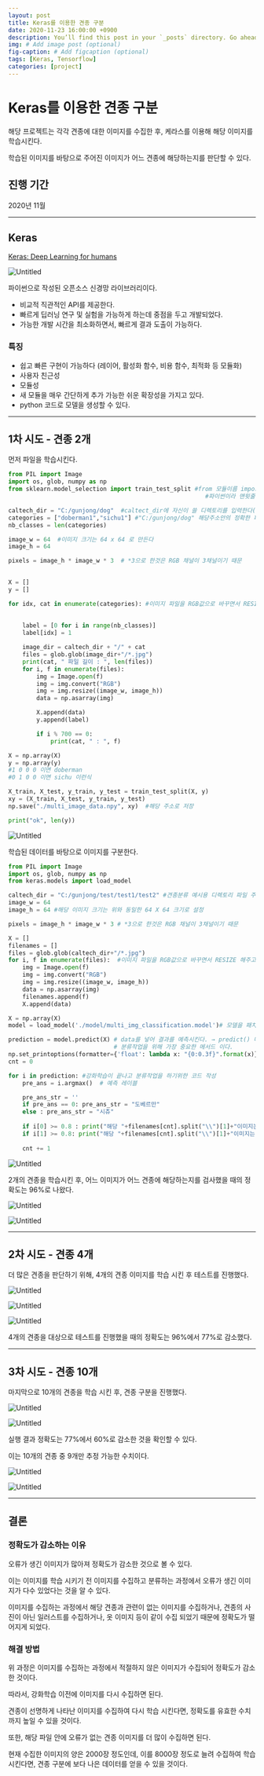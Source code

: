 ```yaml
---
layout: post
title: Keras를 이용한 견종 구분
date: 2020-11-23 16:00:00 +0900
description: You’ll find this post in your `_posts` directory. Go ahead and edit it and re-build the site to see your changes. # Add post description (optional)
img: # Add image post (optional)
fig-caption: # Add figcaption (optional)
tags: [Keras, Tensorflow]
categories: [project]
---
```

# Keras를 이용한 견종 구분

해당 프로젝트는 각각 견종에 대한 이미지를 수집한 후, 케라스를 이용해 해당 이미지를 학습시킨다.

학습된 이미지를 바탕으로 주어진 이미지가 어느 견종에 해당하는지를 판단할 수 있다.

## 진행 기간
2020년 11월

---

## Keras

[Keras: Deep Learning for humans](https://keras.io/)

![Untitled](/assets/img/posts/project/keras/Untitled.png)

파이썬으로 작성된 오픈소스 신경망 라이브러리이다.

- 비교적 직관적인 API를 제공한다.
- 빠르게 딥러닝 연구 및 실험을 가능하게 하는데 중점을 두고 개발되었다.
- 가능한 개발 시간을 최소화하면서, 빠르게 결과 도출이 가능하다.

### 특징

- 쉽고 빠른 구현이 가능하다 (레이어, 활성화 함수, 비용 함수, 최적화 등 모듈화)
- 사용자 친근성
- 모듈성
- 새 모듈을 매우 간단하게 추가 가능한 쉬운 확장성을 가지고 있다.
- python 코드로 모델을 생성할 수 있다.

---

## 1차 시도 - 견종 2개

먼저 파일을 학습시킨다.

```python
from PIL import Image                      
import os, glob, numpy as np
from sklearn.model_selection import train_test_split #from 모듈이름 import 함수이름을 만들어 작성시작한다.
                                                        #파이썬이라 맨윗줄에 함수를 넣어 작성해야됨

caltech_dir = "C:/gunjong/dog"  #caltect_dir에 자신이 쓸 디렉토리를 입력한다(정확한 주소입력)
categories = ["doberman1","sichu1"] #"C:/gunjong/dog" 해당주소안의 정확한 파일이름 작성
nb_classes = len(categories)

image_w = 64  #이미지 크기는 64 x 64 로 만든다
image_h = 64

pixels = image_h * image_w * 3  # *3으로 한것은 RGB 채널이 3채널이기 때문
                                                                        

X = []
y = []

for idx, cat in enumerate(categories): #이미지 파일을 RGB값으로 바꾸면서 RESIZE 해주고 그 값을 numpy 파일로 저장해주는 코딩
    
    
    label = [0 for i in range(nb_classes)]
    label[idx] = 1

    image_dir = caltech_dir + "/" + cat
    files = glob.glob(image_dir+"/*.jpg")
    print(cat, " 파일 길이 : ", len(files))
    for i, f in enumerate(files):
        img = Image.open(f)
        img = img.convert("RGB")
        img = img.resize((image_w, image_h))
        data = np.asarray(img)

        X.append(data)
        y.append(label)

        if i % 700 == 0:
            print(cat, " : ", f)

X = np.array(X)
y = np.array(y)
#1 0 0 0 이면 doberman
#0 1 0 0 이면 sichu 이런식

X_train, X_test, y_train, y_test = train_test_split(X, y)
xy = (X_train, X_test, y_train, y_test)
np.save("./multi_image_data.npy", xy)  #해당 주소로 저장

print("ok", len(y))
```

![Untitled](/assets/img/posts/project/keras/Untitled%201.png)

학습된 데이터를 바탕으로 이미지를 구분한다.

```python
from PIL import Image
import os, glob, numpy as np
from keras.models import load_model

caltech_dir = "C:/gunjong/test/test1/test2" #견종분류 예시용 디렉토리 파일 주소
image_w = 64
image_h = 64 #해당 이미지 크기는 위와 동일한 64 X 64 크기로 설정

pixels = image_h * image_w * 3 # *3으로 한것은 RGB 채널이 3채널이기 때문

X = []
filenames = []
files = glob.glob(caltech_dir+"/*.jpg")
for i, f in enumerate(files):  #이미지 파일을 RGB값으로 바꾸면서 RESIZE 해주고 그 값을 numpy 파일로 저장해주는 코드
    img = Image.open(f)
    img = img.convert("RGB")
    img = img.resize((image_w, image_h))
    data = np.asarray(img)
    filenames.append(f)
    X.append(data) 

X = np.array(X)
model = load_model('./model/multi_img_classification.model')# 모델을 패치하고 난 NUMPY값 출력

prediction = model.predict(X) # data를 넣어 결과를 예측시킨다. → predict() 메서드 
                              # 분류작업을 위해 가장 중요한 메서드 이다.
np.set_printoptions(formatter={'float': lambda x: "{0:0.3f}".format(x)})
cnt = 0

for i in prediction: #강화학습이 끝나고 분류작업을 하기위한 코드 작성
    pre_ans = i.argmax()  # 예측 레이블

    pre_ans_str = ''
    if pre_ans == 0: pre_ans_str = "도베르만"
    else : pre_ans_str = "시츄"
        
    if i[0] >= 0.8 : print("해당 "+filenames[cnt].split("\\")[1]+"이미지는 "+pre_ans_str+"로 추정됩니다.")
    if i[1] >= 0.8: print("해당 "+filenames[cnt].split("\\")[1]+"이미지는 "+pre_ans_str+"으로 추정됩니다.")
                            
    cnt += 1
```

![Untitled](/assets/img/posts/project/keras/Untitled%202.png)

2개의 견종을 학습시킨 후, 어느 이미지가 어느 견종에 해당하는지를 검사했을 때의 정확도는 96%로 나왔다.

![Untitled](/assets/img/posts/project/keras/Untitled%203.png)

![Untitled](/assets/img/posts/project/keras/Untitled%204.png)

---

## 2차 시도 - 견종 4개

더 많은 견종을 판단하기 위해, 4개의 견종 이미지를 학습 시킨 후 테스트를 진행했다.

![Untitled](/assets/img/posts/project/keras/Untitled%205.png)

![Untitled](/assets/img/posts/project/keras/Untitled%206.png)

![Untitled](/assets/img/posts/project/keras/Untitled%207.png)

4개의 견종을 대상으로 테스트를 진행했을 때의 정확도는 96%에서 77%로 감소했다.

---

## 3차 시도 - 견종 10개

마지막으로 10개의 견종을 학습 시킨 후, 견종 구분을 진행했다.

![Untitled](/assets/img/posts/project/keras/Untitled%208.png)

![Untitled](/assets/img/posts/project/keras/Untitled%209.png)

실행 결과 정확도는 77%에서 60%로 감소한 것을 확인할 수 있다.

이는 10개의 견종 중 9개만 추정 가능한 수치이다.

![Untitled](/assets/img/posts/project/keras/Untitled%2010.png)

![Untitled](/assets/img/posts/project/keras/Untitled%2011.png)

---

## 결론

### 정확도가 감소하는 이유

오류가 생긴 이미지가 많아져 정확도가 감소한 것으로 볼 수 있다.

이는 이미지를 학습 시키기 전 이미지를 수집하고 분류하는 과정에서 오류가 생긴 이미지가 다수 있었다는 것을 알 수 있다.

이미지를 수집하는 과정에서 해당 견종과 관련이 없는 이미지를 수집하거나, 견종의 사진이 아닌 일러스트를 수집하거나, 옷 이미지 등이 같이 수집 되었기 때문에 정확도가 떨어지게 되었다.

### 해결 방법

위 과정은 이미지를 수집하는 과정에서 적절하지 않은 이미지가 수집되어 정확도가 감소한 것이다.

따라서, 강화학습 이전에 이미지를 다시 수집하면 된다.

견종이 선명하게 나타난 이미지를 수집하여 다시 학습 시킨다면, 정확도를 유효한 수치까지 높일 수 있을 것이다.

또한, 해당 파일 안에 오류가 없는 견종 이미지를 더 많이 수집하면 된다.

현재 수집한 이미지의 양은 2000장 정도인데, 이를 8000장 정도로 늘려 수집하여 학습 시킨다면, 견종 구분에 보다 나은 데이터를 얻을 수 있을 것이다.
